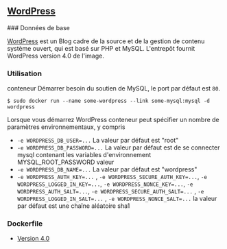 ## [WordPress](https://registry.hub.docker.com/_/wordpress/)

### Données de base

[WordPress](https://en.wikipedia.org/wiki/WordPress) est un Blog cadre de la source et de la gestion de contenu système ouvert,
qui est basé sur PHP et MySQL. L'entrepôt fournit WordPress version 4.0 de l'image.

### Utilisation

conteneur Démarrer besoin du soutien de MySQL, le port par défaut est `80`.
```
$ sudo docker run --name some-wordpress --link some-mysql:mysql -d wordpress
```
Lorsque vous démarrez WordPress conteneur peut spécifier un nombre de paramètres environnementaux, y compris
* `-e WORDPRESS_DB_USER=...` La valeur par défaut est "root"
* `-e WORDPRESS_DB_PASSWORD=...` La valeur par défaut est de se connecter mysql contenant les variables d'environnement MYSQL_ROOT_PASSWORD valeur
* `-e WORDPRESS_DB_NAME=...` La valeur par défaut est "wordpress"
* `-e WORDPRESS_AUTH_KEY=...` , `-e WORDPRESS_SECURE_AUTH_KEY=...`, `-e WORDPRESS_LOGGED_IN_KEY=...`, `-e WORDPRESS_NONCE_KEY=...`,
`-e WORDPRESS_AUTH_SALT=...`, `-e WORDPRESS_SECURE_AUTH_SALT=...` , `-e WORDPRESS_LOGGED_IN_SALT=...` , `-e WORDPRESS_NONCE_SALT=...`
la valeur par défaut est une chaîne aléatoire sha1

### Dockerfile
* [Version 4.0](https://github.com/docker-library/wordpress/blob/aee00669e7c43f435f021cb02871bffd63d5677a/Dockerfile)
